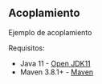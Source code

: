 ## Acoplamiento

Ejemplo de acoplamiento

Requisitos:
- Java 11 - [Open JDK11](https://jdk.java.net/java-se-ri/11)
- Maven 3.8.1+ - [Maven](https://maven.apache.org/download.cgi)